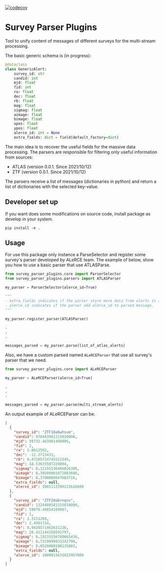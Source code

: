 [![codecov](https://codecov.io/gh/alercebroker/survey-parser-plugins/branch/main/graph/badge.svg?token=SEvXaWgJz8)](https://codecov.io/gh/alercebroker/survey-parser-plugins)


# Survey Parser Plugins

Tool to unify content of messages of different surveys for the multi-stream processing.

The basic generic schema is (in progress):

```python
@dataclass
class GenericAlert:
    survey_id: str
    candid: int
    mjd: float
    fid: int
    ra: float
    dec: float
    rb: float
    mag: float
    sigmag: float
    aimage: float
    bimage: float
    xpos: float
    ypos: float
    alerce_id: int = None
    extra_fields: dict = field(default_factory=dict)

```

The main idea is to recover the useful fields for the massive data processing. The parsers are responsible for filtering only useful information from sources:
- ATLAS (version 0.0.1. Since 2021/10/12)
- ZTF (version 0.0.1. Since 2021/10/12)

The parsers receive a list of messages (dictionaries in python) and return a list of dictionaries with the selected key-value.

## Developer set up

If you want does some modifications on source code, install package as develop in your system.

```
pip install -e .
```

## Usage

For use this package only instance a ParseSelector and register some survey's parser developed by ALeRCE team. The example of below, show you how to use a basic parser that use ATLASParse.

```python
from survey_parser_plugins.core import ParserSelector
from survey_parser_plugins.parsers import ATLASParser

my_parser = ParserSelector(alerce_id=True)

""" 
- extra_fields indicates if the parser store more data from alerts in a key called 'extra_fields'
- alerce_id indicates if the parser add alerce_id to parsed message.
"""

my_parser.register_parser(ATLASParser)

.
.
.

messages_parsed = my_parser.parse(list_of_atlas_alerts)
```

Also, we have a custom parsed named `ALeRCEParser` that use all survey's parser that we need.

```python
from survey_parser_plugins.core import ALeRCEParser

my_parser = ALeRCEParser(alerce_id=True)

.
.
.

messages_parsed = my_parser.parse(multi_stream_alerts)
```

An output example of ALeRCEParser can be:

```json
[
  {
    "survey_id": "ZTF18abwhsum",
    "candid": 978463981215010000,
    "mjd": 58732.463981499895,
    "fid": 2,
    "ra": 2.8012592,
    "dec": -12.2713433,
    "rb": 0.47285714745521545,
    "mag": 18.53635597229004,
    "sigmag": 0.12155136466026306,
    "aimage": 0.39500001072883606,
    "bimage": 0.3700000047683716,
    "extra_fields": null,
    "alerce_id": 1001112300121616800
  }, 
  {
    "survey_id": "ZTF20abrnqnv",
    "candid": 1324408541315010000,
    "mjd": 59078.40854169987,
    "fid": 1,
    "ra": 2.3151289,
    "dec": 2.4991734,
    "rb": 0.9428571462631226,
    "mag": 20.411144256591797,
    "sigmag": 0.19233156740665436,
    "aimage": 0.7319999933242798,
    "bimage": 0.6520000100135803,
    "extra_fields": null,
    "alerce_id": 1000915631022957000
  }
]
```
